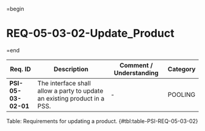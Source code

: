 =begin

# REQ-05-03-02-Update_Product

=end

| Req. ID | Description | Comment / Understanding | Category |
| ------- | ----------- | ----------------------- | -------- |
| __PSI-05-03-02-01__ | The interface shall allow a party to update an existing product in a PSS. | - | POOLING |

Table: Requirements for updating a product. {#tbl:table-PSI-REQ-05-03-02}
